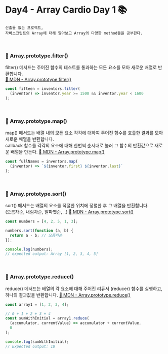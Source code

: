 # Day4 - Array Cardio Day 1 📚

```
산출물 없는 프로젝트,
자바스크립트의 Array에 대해 알아보고 Array의 다양한 method들을 공부한다.
```

<br>

### 📖 Array.prototype.filter()

filter() 메서드는 주어진 함수의 테스트를 통과하는 모든 요소를 모아 새로운 배열로 반환합니다.  
[🔗 MDN - Array.prototype.filter()](https://developer.mozilla.org/ko/docs/Web/JavaScript/Reference/Global_Objects/Array/filter)

```javascript
const fifteen = inventors.filter(
  (inventor) => inventor.year >= 1500 && inventor.year < 1600
);
```

<br>

### 📖 Array.prototype.map()

map() 메서드는 배열 내의 모든 요소 각각에 대하여 주어진 함수를 호출한 결과를 모아 새로운 배열을 반환합니다.  
callback 함수를 각각의 요소에 대해 한번씩 순서대로 불러 그 함수의 반환값으로 새로운 배열을 만든다.
[🔗 MDN - Array.prototype.map()](https://developer.mozilla.org/ko/docs/Web/JavaScript/Reference/Global_Objects/Array/map)

```javascript
const fullNames = inventors.map(
  (inventor) => `${inventor.first} ${inventor.last}`
);
```

<br>

### 📖 Array.prototype.sort()

sort() 메서드는 배열의 요소를 적절한 위치에 정렬한 후 그 배열을 반환합니다.  
(오름차순, 내림차순, 알파벳순, ..)
[🔗 MDN - Array.prototype.sort()](https://developer.mozilla.org/ko/docs/Web/JavaScript/Reference/Global_Objects/Array/sort)

```javascript
const numbers = [4, 2, 5, 1, 3];

numbers.sort(function (a, b) {
  return a - b; // 오름차순
});

console.log(numbers);
// expected output: Array [1, 2, 3, 4, 5]
```

<br>

### 📖 Array.prototype.reduce()

reduce() 메서드는 배열의 각 요소에 대해 주어진 리듀서 (reducer) 함수를 실행하고, 하나의 결과값을 반환합니다.
[🔗 MDN - Array.prototype.reduce()](https://developer.mozilla.org/ko/docs/Web/JavaScript/Reference/Global_Objects/Array/Reduce)

```javascript
const array1 = [1, 2, 3, 4];

// 0 + 1 + 2 + 3 + 4
const sumWithInitial = array1.reduce(
  (accumulator, currentValue) => accumulator + currentValue,
  0
);

console.log(sumWithInitial);
// Expected output: 10
```
